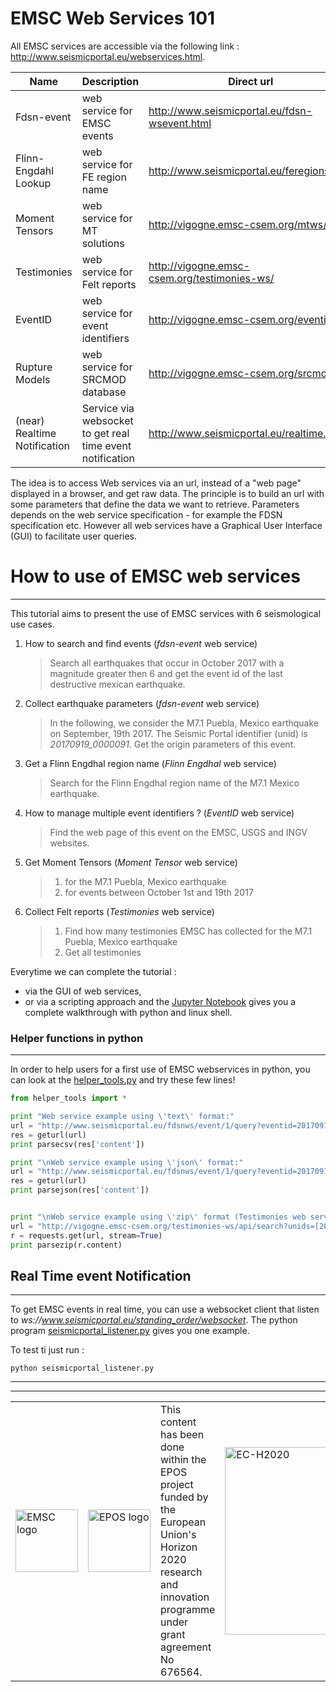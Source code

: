 # EMSC Web Services 101

All EMSC services are accessible via the following link : http://www.seismicportal.eu/webservices.html. 

| Name | Description | Direct url |
| --- | --- | --- | 
| Fdsn-event | web service for EMSC events | http://www.seismicportal.eu/fdsn-wsevent.html |
| Flinn-Engdahl Lookup | web service for FE region name | http://www.seismicportal.eu/feregions.html |
| Moment Tensors | web service for MT solutions |  http://vigogne.emsc-csem.org/mtws/ |
| Testimonies | web service for Felt reports | http://vigogne.emsc-csem.org/testimonies-ws/ |
| EventID | web service for event identifiers| http://vigogne.emsc-csem.org/eventid |
| Rupture Models | web service for SRCMOD database | http://vigogne.emsc-csem.org/srcmodws |
| (near) Realtime Notification | Service via websocket to get real time event notification | http://www.seismicportal.eu/realtime.html |

The idea is to access Web services via an url, instead of a "web page" displayed in a browser, and get raw data. The principle is to build an url with some parameters that define the data we want to retrieve.
Parameters depends on the web service specification - for example the FDSN specification etc. However all web services have a Graphical User Interface (GUI) to facilitate user queries.

# How to use of EMSC web services
---

This tutorial aims to present the use of EMSC services with 6 seismological use cases. 

 1. How to search and find events (*fdsn-event* web service)
	> Search all earthquakes that occur in October 2017 with a magnitude greater then 6 and get the event id of the last destructive mexican earthquake.

 2. Collect earthquake parameters (*fdsn-event* web service)
    > In the following, we consider the M7.1 Puebla, Mexico earthquake on September, 19th 2017. The Seismic Portal identifier (unid) is *20170919_0000091*.
	> Get the origin parameters of this event.

 3. Get a Flinn Engdhal region name (*Flinn Engdhal* web service)
	> Search for the Flinn Engdhal region name of the M7.1 Mexico earthquake.

 4. How to manage multiple event identifiers ? (*EventID* web service) 
    > Find the web page of this event on the EMSC, USGS and INGV websites.
	
 5. Get Moment Tensors (*Moment Tensor* web service)
	 > 1. for the M7.1 Puebla, Mexico earthquake
	 > 2. for events between October 1st and 19th 2017

 6. Collect Felt reports (*Testimonies* web service)
	 > 1. Find how many testimonies EMSC has collected for the  M7.1 Puebla, Mexico earthquake
	 > 2. Get all testimonies

Everytime we can complete the tutorial :
 * via the GUI of web services,
 * or via a scripting approach and the [Jupyter Notebook](https://github.com/EMSC-CSEM/webservices101/blob/master/emsc_services.ipynb) gives you a complete walkthrough with python and linux shell.

### Helper functions in python
---
In order to help users for a first use of EMSC webservices in python, you can look at the [helper_tools.py](https://github.com/EMSC-CSEM/webservices101/blob/master/helper_tools.py) and try these few lines!
```python
from helper_tools import *

print "Web service example using \'text\' format:"
url = "http://www.seismicportal.eu/fdsnws/event/1/query?eventid=20170919_0000091&format=text"
res = geturl(url)
print parsecsv(res['content'])

print "\nWeb service example using \'json\' format:"
url = "http://www.seismicportal.eu/fdsnws/event/1/query?eventid=20170919_0000091&format=json"
res = geturl(url)
print parsejson(res['content'])


print "\nWeb service example using \'zip\' format (Testimonies web service):"
url = "http://vigogne.emsc-csem.org/testimonies-ws/api/search?unids=[20170919_0000091]&includeTestimonies=true"
r = requests.get(url, stream=True)
print parsezip(r.content)

```


## Real Time event Notification
---
To get EMSC events in real time, you can use a websocket client that listen to *ws://www.seismicportal.eu/standing_order/websocket*. The python program [seismicportal_listener.py](https://github.com/EMSC-CSEM/webservices101/blob/master/seismicportal_listener.py) gives you one example. 

To test ti just run :

```python seismicportal_listener.py```

---
---

|  | |  | |
| --- | --- | --- | --- |
| <img src="https://github.com/EMSC-CSEM/webservices101/blob/master/img/emsc-logo-new-200.png" alt="EMSC logo" width="100" > | <img src="https://github.com/EMSC-CSEM/webservices101/blob/master/img/EPOS_logo_crop.png" alt="EPOS logo" width="100" > | This content has been done within the EPOS project funded by the European Union's Horizon 2020 research and innovation programme under grant agreement No 676564.| <img src="https://github.com/EMSC-CSEM/webservices101/blob/master/img/EC-H2020.png" alt="EC-H2020"  width="300" > |

